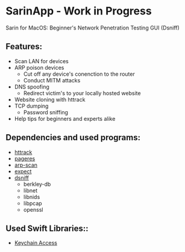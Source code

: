 # SarinApp - Work in Progress
Sarin for MacOS: Beginner's Network Penetration Testing GUI (Dsniff)

## Features:
- Scan LAN for devices
- ARP poison devices
  - Cut off any device's conenction to the router
  - Conduct MITM attacks
- DNS spoofing
  - Redirect victim's to your locally hosted website
 - Website cloning with httrack
- TCP dumping
  - Password sniffing
- Help tips for beginners and experts alike

## Dependencies and used programs:
- [httrack](https://www.httrack.com)
- [pageres](https://github.com/sindresorhus/pageres-cli)
- [arp-scan](https://github.com/royhills/arp-scan)
- [expect](https://manpages.debian.org/stretch/expect/index.html)
- [dsniff](https://github.com/ggreer/dsniff)
  - berkley-db
  - libnet
  - libnids
  - libpcap 
  - openssl 

## Used Swift Libraries::
- [Keychain Access](https://github.com/kishikawakatsumi/KeychainAccess)

